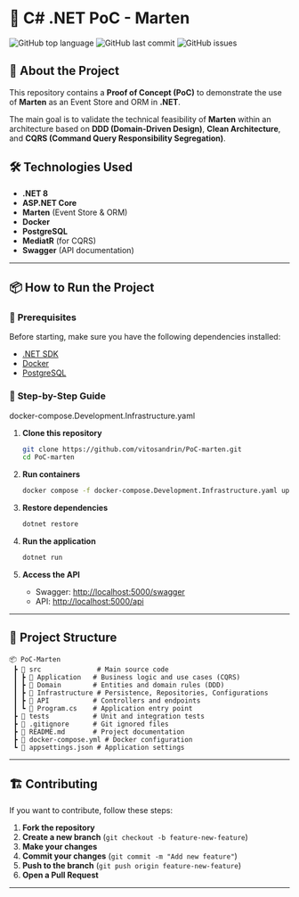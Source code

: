 # 🚀 C# .NET PoC - Marten

![GitHub top language](https://img.shields.io/github/languages/top/vitosandrin/PoC-marten)
![GitHub last commit](https://img.shields.io/github/last-commit/vitosandrin/PoC-marten)
![GitHub issues](https://img.shields.io/github/issues/vitosandrin/PoC-marten)

## 📖 About the Project

This repository contains a **Proof of Concept (PoC)** to demonstrate the use of **Marten** as an Event Store and ORM in **.NET**.

The main goal is to validate the technical feasibility of **Marten** within an architecture based on **DDD (Domain-Driven Design)**, **Clean Architecture**, and **CQRS (Command Query Responsibility Segregation)**.

## 🛠️ Technologies Used

- **.NET 8**
- **ASP.NET Core**
- **Marten** (Event Store & ORM)
- **Docker**
- **PostgreSQL**
- **MediatR** (for CQRS)
- **Swagger** (API documentation)

---

## 📦 How to Run the Project

### 🔹 **Prerequisites**

Before starting, make sure you have the following dependencies installed:

- [.NET SDK](https://dotnet.microsoft.com/download)
- [Docker](https://www.docker.com/get-started)
- [PostgreSQL](https://www.postgresql.org/download/)

### 🔹 **Step-by-Step Guide**



docker-compose.Development.Infrastructure.yaml

1. **Clone this repository**
   ```sh
   git clone https://github.com/vitosandrin/PoC-marten.git
   cd PoC-marten
   ```

2. **Run containers**
   ```sh
   docker compose -f docker-compose.Development.Infrastructure.yaml up -d
   ```

3. **Restore dependencies**
   ```sh
   dotnet restore
   ```

4. **Run the application**
   ```sh
   dotnet run
   ```

5. **Access the API**
   - Swagger: [http://localhost:5000/swagger](http://localhost:5000/swagger)
   - API: [http://localhost:5000/api](http://localhost:5000/api)

---

## 🧩 Project Structure

```
📦 PoC-Marten
 ┣ 📂 src              # Main source code
 ┃ ┣ 📂 Application   # Business logic and use cases (CQRS)
 ┃ ┣ 📂 Domain        # Entities and domain rules (DDD)
 ┃ ┣ 📂 Infrastructure # Persistence, Repositories, Configurations
 ┃ ┣ 📂 API           # Controllers and endpoints
 ┃ ┗ 📜 Program.cs    # Application entry point
 ┣ 📂 tests           # Unit and integration tests
 ┣ 📜 .gitignore      # Git ignored files
 ┣ 📜 README.md       # Project documentation
 ┣ 📜 docker-compose.yml # Docker configuration
 ┗ 📜 appsettings.json # Application settings
```

---

## 🏗️ Contributing

If you want to contribute, follow these steps:

1. **Fork the repository**
2. **Create a new branch** (`git checkout -b feature-new-feature`)
3. **Make your changes**
4. **Commit your changes** (`git commit -m "Add new feature"`)
5. **Push to the branch** (`git push origin feature-new-feature`)
6. **Open a Pull Request**

---
